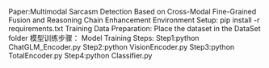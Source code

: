 Paper:Multimodal Sarcasm Detection Based on Cross-Modal Fine-Grained Fusion and Reasoning Chain Enhancement
Environment Setup:
pip install -r requirements.txt
Training Data Preparation:
Place the dataset in the DataSet folder
模型训练步骤：
Model Training Steps:
Step1:python ChatGLM_Encoder.py
Step2:python VisionEncoder.py
Step3:python TotalEncoder.py
Step4:python Classifier.py